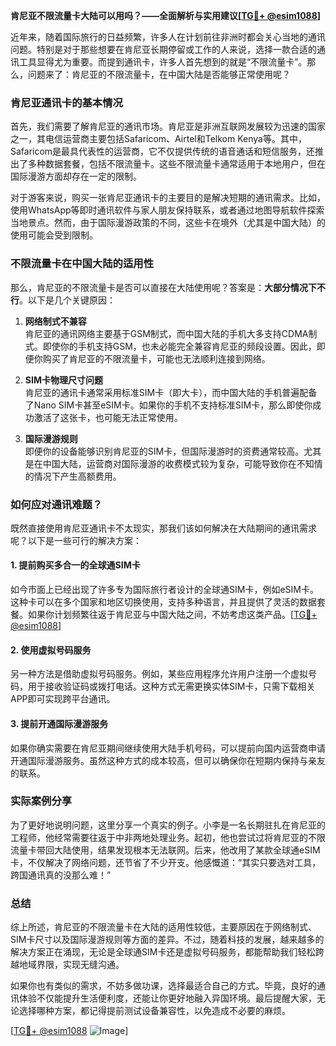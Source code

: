 **肯尼亚不限流量卡大陆可以用吗？——全面解析与实用建议[[TG💪+ @esim1088](https://t.me/s/esim1088)]**

近年来，随着国际旅行的日益频繁，许多人在计划前往非洲时都会关心当地的通讯问题。特别是对于那些想要在肯尼亚长期停留或工作的人来说，选择一款合适的通讯工具显得尤为重要。而提到通讯卡，许多人首先想到的就是“不限流量卡”。那么，问题来了：肯尼亚的不限流量卡，在中国大陆是否能够正常使用呢？

### 肯尼亚通讯卡的基本情况

首先，我们需要了解肯尼亚的通讯市场。肯尼亚是非洲互联网发展较为迅速的国家之一，其电信运营商主要包括Safaricom、Airtel和Telkom Kenya等。其中，Safaricom是最具代表性的运营商，它不仅提供传统的语音通话和短信服务，还推出了多种数据套餐，包括不限流量卡。这些不限流量卡通常适用于本地用户，但在国际漫游方面却存在一定的限制。

对于游客来说，购买一张肯尼亚通讯卡的主要目的是解决短期的通讯需求。比如，使用WhatsApp等即时通讯软件与家人朋友保持联系，或者通过地图导航软件探索当地景点。然而，由于国际漫游政策的不同，这些卡在境外（尤其是中国大陆）的使用可能会受到限制。

### 不限流量卡在中国大陆的适用性

那么，肯尼亚的不限流量卡是否可以直接在大陆使用呢？答案是：**大部分情况下不行**。以下是几个关键原因：

1. **网络制式不兼容**  
   肯尼亚的通讯网络主要基于GSM制式，而中国大陆的手机大多支持CDMA制式。即使你的手机支持GSM，也未必能完全兼容肯尼亚的频段设置。因此，即便你购买了肯尼亚的不限流量卡，可能也无法顺利连接到网络。

2. **SIM卡物理尺寸问题**  
   肯尼亚的通讯卡通常采用标准SIM卡（即大卡），而中国大陆的手机普遍配备了Nano SIM卡甚至eSIM卡。如果你的手机不支持标准SIM卡，那么即使你成功激活了这张卡，也可能无法正常使用。

3. **国际漫游规则**  
   即便你的设备能够识别肯尼亚的SIM卡，但国际漫游时的资费通常较高。尤其是在中国大陆，运营商对国际漫游的收费模式较为复杂，可能导致你在不知情的情况下产生高额费用。

### 如何应对通讯难题？

既然直接使用肯尼亚通讯卡不太现实，那我们该如何解决在大陆期间的通讯需求呢？以下是一些可行的解决方案：

#### 1. 提前购买多合一的全球通SIM卡  
如今市面上已经出现了许多专为国际旅行者设计的全球通SIM卡，例如eSIM卡。这种卡可以在多个国家和地区切换使用，支持多种语言，并且提供了灵活的数据套餐。如果你计划频繁往返于肯尼亚与中国大陆之间，不妨考虑这类产品。[[TG💪+ @esim1088](https://t.me/s/esim1088)]

#### 2. 使用虚拟号码服务  
另一种方法是借助虚拟号码服务。例如，某些应用程序允许用户注册一个虚拟号码，用于接收验证码或拨打电话。这种方式无需更换实体SIM卡，只需下载相关APP即可实现跨平台通讯。

#### 3. 提前开通国际漫游服务  
如果你确实需要在肯尼亚期间继续使用大陆手机号码，可以提前向国内运营商申请开通国际漫游服务。虽然这种方式的成本较高，但可以确保你在短期内保持与亲友的联系。

### 实际案例分享

为了更好地说明问题，这里分享一个真实的例子。小李是一名长期驻扎在肯尼亚的工程师，他经常需要往返于中非两地处理业务。起初，他也尝试过将肯尼亚的不限流量卡带回大陆使用，结果发现根本无法联网。后来，他改用了某款全球通eSIM卡，不仅解决了网络问题，还节省了不少开支。他感慨道：“其实只要选对工具，跨国通讯真的没那么难！”

### 总结

综上所述，肯尼亚的不限流量卡在大陆的适用性较低，主要原因在于网络制式、SIM卡尺寸以及国际漫游规则等方面的差异。不过，随着科技的发展，越来越多的解决方案正在涌现，无论是全球通SIM卡还是虚拟号码服务，都能帮助我们轻松跨越地域界限，实现无缝沟通。

如果你也有类似的需求，不妨多做功课，选择最适合自己的方式。毕竟，良好的通讯体验不仅能提升生活便利度，还能让你更好地融入异国环境。最后提醒大家，无论选择哪种方案，都记得提前测试设备兼容性，以免造成不必要的麻烦。

[[TG💪+ @esim1088](https://t.me/s/esim1088) ![Image](https://i.postimg.cc/4NQfJmqS/Snipaste-2025-05-13-00-14-12.png)]